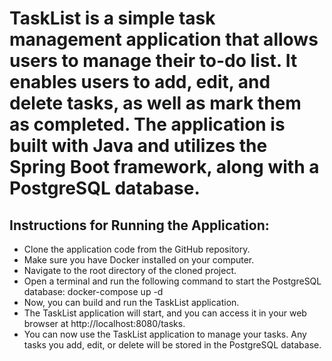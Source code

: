 # TaskList is a simple task management application that allows users to manage their to-do list. It enables users to add, edit, and delete tasks, as well as mark them as completed. The application is built with Java and utilizes the Spring Boot framework, along with a PostgreSQL database.

## Instructions for Running the Application:

- Clone the application code from the GitHub repository.
- Make sure you have Docker installed on your computer.
- Navigate to the root directory of the cloned project.
- Open a terminal and run the following command to start the PostgreSQL database: docker-compose up -d
- Now, you can build and run the TaskList application.
- The TaskList application will start, and you can access it in your web browser at http://localhost:8080/tasks.
- You can now use the TaskList application to manage your tasks. Any tasks you add, edit, or delete will be stored in the PostgreSQL database.
